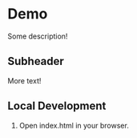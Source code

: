 # Demo

Some description!

## Subheader

More text!

## Local Development

1. Open index.html in your browser.
